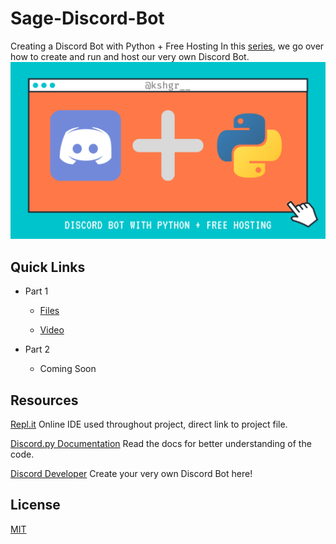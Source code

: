# Sage-Discord-Bot

Creating a Discord Bot with Python + Free Hosting
In this [series](https://www.youtube.com/playlist?list=PL4uiqmxdHHBvoMcgEakiJ0S006YPM_ALN), we go over how to create and run and host our very own Discord Bot.
[![Series Thumbnail](Series%20Thumbnail.png)](https://www.youtube.com/playlist?list=PL4uiqmxdHHBvoMcgEakiJ0S006YPM_ALN)

## Quick Links

* Part 1

  * [Files](/Part%201)

  * [Video](https://youtu.be/S6ihrpoELZU)

* Part 2

  * Coming Soon

## Resources

[Repl.it](https://repl.it/@kshgr/Sage-Discord-Bot#main.py)
Online IDE used throughout project, direct link to project file.

[Discord.py Documentation](https://discordpy.readthedocs.io/en/latest/index.html)
Read the docs for better understanding of the code.

[Discord Developer](https://discord.com/developers/applications)
Create your very own Discord Bot here!

## License
[MIT](https://choosealicense.com/licenses/mit/)
